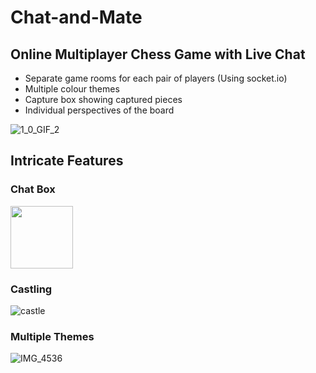 # Chat-and-Mate
## Online Multiplayer Chess Game with Live Chat
* Separate game rooms for each pair of players (Using socket.io)
* Multiple colour themes
* Capture box showing captured pieces
* Individual  perspectives of the board

![1_0_GIF_2](https://user-images.githubusercontent.com/78541121/148607290-ceea3ccf-7fac-42c5-bd6e-0835d73f8322.GIF)
<!-- ![IMG_4535](https://user-images.githubusercontent.com/78541121/148611171-cded0d60-55ec-4f89-a34e-6ee8903c3628.jpg)
![IMG_4536](https://user-images.githubusercontent.com/78541121/148611048-20352341-18bd-4dda-bcfb-c32ab2f03507.jpg) -->

## Intricate Features
### Chat Box

<img src="https://user-images.githubusercontent.com/78541121/148651057-10a3d94a-a893-4d1a-9bdc-88c6e641227c.GIF" width="100" />

### Castling

![castle](https://user-images.githubusercontent.com/78541121/148650896-8d37471d-d49b-4942-9f43-b3875efb6594.GIF)

### Multiple Themes

![IMG_4536](https://user-images.githubusercontent.com/78541121/148650975-36636c33-a2d3-4936-be61-15e41d210ef6.jpg)
